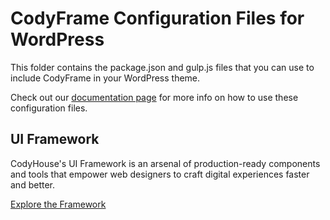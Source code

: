 # CodyFrame Configuration Files for WordPress

This folder contains the package.json and gulp.js files that you can use to include CodyFrame in your WordPress theme.

Check out our [documentation page](https://codyhouse.co/ds/docs/framework#wp) for more info on how to use these configuration files.

## UI Framework

CodyHouse's UI Framework is an arsenal of production-ready components and tools that empower web designers to craft digital experiences faster and better.

[Explore the Framework](https://codyhouse.co/ds/components)


